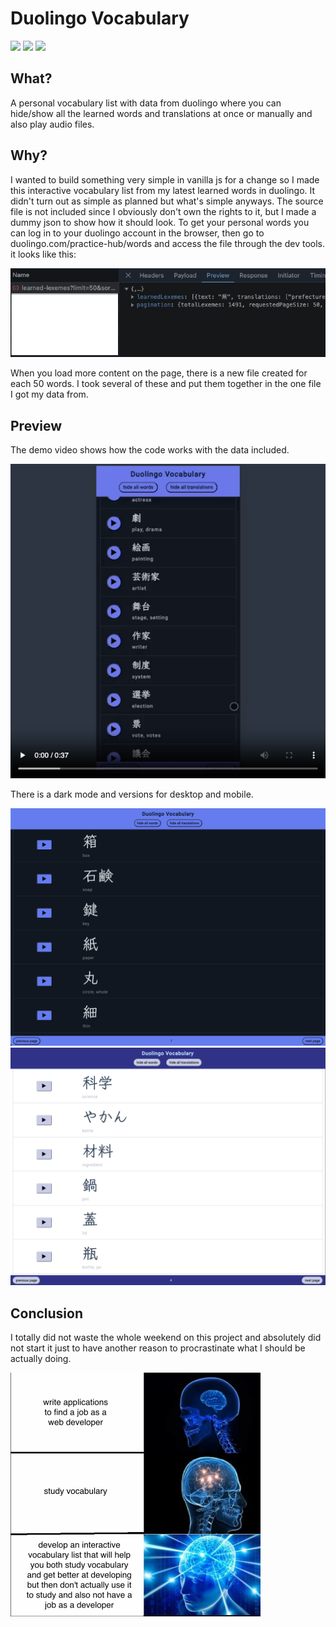 # Duolingo Vocabulary

<div>
<img src="https://img.shields.io/badge/JavaScript-F7DF1E.svg?style=for-the-badge&logo=JavaScript&logoColor=black" />
<img src="https://img.shields.io/badge/HTML5-E34F26.svg?style=for-the-badge&logo=HTML5&logoColor=white" />
<img src="https://img.shields.io/badge/CSS3-1572B6.svg?style=for-the-badge&logo=CSS3&logoColor=white" />
<div/>

## What?

A personal vocabulary list with data from duolingo where you can hide/show all the learned words and translations at once or manually and also play audio files.

## Why?

I wanted to build something very simple in vanilla js for a change so I made this interactive vocabulary list from my latest learned words in duolingo. It didn't turn out as simple as planned but what's simple anyways. The source file is not included since I obviously don't own the rights to it, but I made a dummy json to show how it should look. To get your personal words you can log in to your duolingo account in the browser, then go to duolingo.com/practice-hub/words and access the file through the dev tools. it looks like this:

![bild](src/github/words.png)

When you load more content on the page, there is a new file created for each 50 words. I took several of these and put them together in the one file I got my data from.

## Preview

The demo video shows how the code works with the data included.

[![Watch Demo](src/github/preview-demo.png)](src/github/demo.mp4)

There is a dark mode and versions for desktop and mobile.

![preview 1](src/github/preview-dark.png)
![preview 2](src/github/preview-light.png)

## Conclusion

I totally did not waste the whole weekend on this project and absolutely did not start it just to have another reason to procrastinate what I should be actually doing.

<img width="400px" src="./src/github/meme.jpg" />
